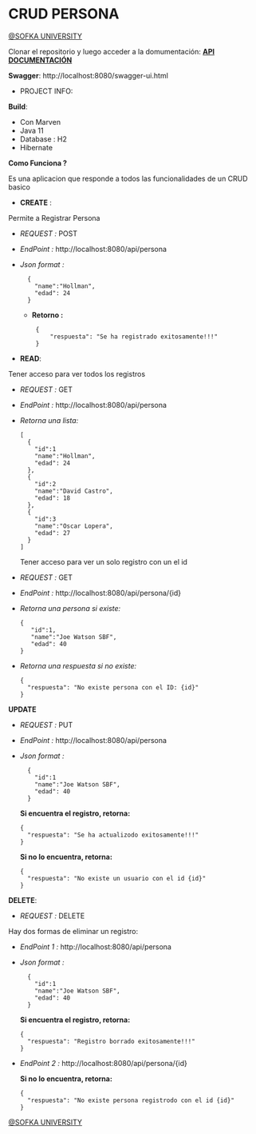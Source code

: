 # CRUD PERSONA
[@SOFKA UNIVERSITY](https://www.sofka.com.co/es/sofka-university/)

Clonar el repositorio y luego acceder a la domumentación:
**[API DOCUMENTACIÓN](http://localhost:8080/v2/api-docs)** 

**Swagger**: http://localhost:8080/swagger-ui.html


- PROJECT INFO: 

**Build**:  
        
  - Con Marven
  - Java 11
  - Database : H2
  - Hibernate


**Como Funciona ?**

Es una aplicacion que responde a todos las funcionalidades de un CRUD basico

    
- **CREATE** :

Permite a Registrar Persona

  - *REQUEST :* POST
  - *EndPoint :* http://localhost:8080/api/persona
  - *Json format :*

          {
            "name":"Hollman", 
            "edad": 24
          }
    
    - **Retorno :**

           {
               "respuesta": "Se ha registrado exitosamente!!!"
           }

- **READ**:

 Tener acceso para ver todos los registros

- *REQUEST :* GET
- *EndPoint :* http://localhost:8080/api/persona
- *Retorna una lista:*

      [
        {
          "id":1
          "name":"Hollman", 
          "edad": 24
        },
        {
          "id":2
          "name":"David Castro", 
          "edad": 18
        },
        {
          "id":3
          "name":"Oscar Lopera", 
          "edad": 27
        }
      ]


  Tener acceso para ver un solo registro con un el id

- *REQUEST :* GET
- *EndPoint :* http://localhost:8080/api/persona/{id}
- *Retorna una persona si existe:*

      {
         "id":1,
         "name":"Joe Watson SBF",
         "edad": 40
      }

- *Retorna una respuesta si no existe:*
    
      {
        "respuesta": "No existe persona con el ID: {id}"
      }


**UPDATE**


- *REQUEST :* PUT
- *EndPoint :* http://localhost:8080/api/persona
- *Json format :*

        {
          "id":1
          "name":"Joe Watson SBF", 
          "edad": 40
        }
  **Si encuentra el registro, retorna:**      
  
      {
        "respuesta": "Se ha actualizodo exitosamente!!!"
      }
  **Si no lo encuentra, retorna:**

      {
        "respuesta": "No existe un usuario con el id {id}"
      }

**DELETE**:


- *REQUEST :* DELETE

Hay dos formas de eliminar un registro:
- *EndPoint 1 :* http://localhost:8080/api/persona
- *Json format :*

        {
          "id":1
          "name":"Joe Watson SBF", 
          "edad": 40
        }

  **Si encuentra el registro, retorna:**

      {
        "respuesta": "Registro borrado exitosamente!!!"
      }

- *EndPoint 2 :* http://localhost:8080/api/persona/{id}

  **Si no lo encuentra, retorna:**

      {
        "respuesta": "No existe persona registrodo con el id {id}"
      }





[@SOFKA UNIVERSITY](https://www.sofka.com.co/es/sofka-university/)
